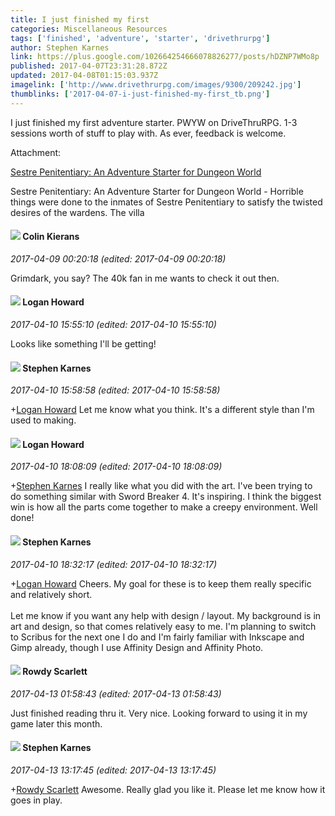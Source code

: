 ```yaml
---
title: I just finished my first
categories: Miscellaneous Resources
tags: ['finished', 'adventure', 'starter', 'drivethrurpg']
author: Stephen Karnes
link: https://plus.google.com/102664254666078826277/posts/hDZNP7WMo8p
published: 2017-04-07T23:31:28.872Z
updated: 2017-04-08T01:15:03.937Z
imagelink: ['http://www.drivethrurpg.com/images/9300/209242.jpg']
thumblinks: ['2017-04-07-i-just-finished-my-first_tb.png']
---
```


I just finished my first adventure starter. PWYW on DriveThruRPG. 1-3 sessions worth of stuff to play with. As ever, feedback is welcome.  


Attachment:

<a href='http://www.drivethrurpg.com/product/209242/Sestre-Penitentiary-An-Adventure-Starter-for-Dungeon-World'>Sestre Penitentiary: An Adventure Starter for Dungeon World</a>


Sestre Penitentiary: An Adventure Starter for Dungeon World - Horrible things were done to the inmates of Sestre Penitentiary to satisfy the twisted desires of the wardens. The villa
<div id='comment z13qsjxpiwegthibk04cdjx45my1tveogzg0k'>
  <h4><img src='{{site.baseurl}}//images/avatars/102166660006024670653_photo.jpg'> Colin Kierans</h4>
      <p><cite>2017-04-09 00:20:18 (edited: 2017-04-09 00:20:18)</cite></p>
        <p>Grimdark, you say? The 40k fan in me wants to check it out then.</p>
</div>
        

<div id='comment z13qsjxpiwegthibk04cdjx45my1tveogzg0k'>
  <h4><img src='{{site.baseurl}}//images/avatars/117938653641565340771_photo.jpg'> Logan Howard</h4>
      <p><cite>2017-04-10 15:55:10 (edited: 2017-04-10 15:55:10)</cite></p>
        <p>Looks like something I&#39;ll be getting!</p>
</div>
        

<div id='comment z13qsjxpiwegthibk04cdjx45my1tveogzg0k'>
  <h4><img src='{{site.baseurl}}//images/avatars/102664254666078826277_photo.jpg'> Stephen Karnes</h4>
      <p><cite>2017-04-10 15:58:58 (edited: 2017-04-10 15:58:58)</cite></p>
        <p><span class="proflinkWrapper"><span class="proflinkPrefix">+</span><a class="proflink" href="https://plus.google.com/117938653641565340771" oid="117938653641565340771">Logan Howard</a></span> Let me know what you think. It&#39;s a different style than I&#39;m used to making.</p>
</div>
        

<div id='comment z13qsjxpiwegthibk04cdjx45my1tveogzg0k'>
  <h4><img src='{{site.baseurl}}//images/avatars/117938653641565340771_photo.jpg'> Logan Howard</h4>
      <p><cite>2017-04-10 18:08:09 (edited: 2017-04-10 18:08:09)</cite></p>
        <p><span class="proflinkWrapper"><span class="proflinkPrefix">+</span><a class="proflink" href="https://plus.google.com/102664254666078826277" oid="102664254666078826277">Stephen Karnes</a></span> I really like what you did with the art. I&#39;ve been trying to do something similar with Sword Breaker 4. It&#39;s inspiring. I think the biggest win is how all the parts come together to make a creepy environment. Well done!</p>
</div>
        

<div id='comment z13qsjxpiwegthibk04cdjx45my1tveogzg0k'>
  <h4><img src='{{site.baseurl}}//images/avatars/102664254666078826277_photo.jpg'> Stephen Karnes</h4>
      <p><cite>2017-04-10 18:32:17 (edited: 2017-04-10 18:32:17)</cite></p>
        <p><span class="proflinkWrapper"><span class="proflinkPrefix">+</span><a class="proflink" href="https://plus.google.com/117938653641565340771" oid="117938653641565340771">Logan Howard</a></span> Cheers. My goal for these is to keep them really specific and relatively short. <br /><br />Let me know if you want any help with design / layout. My background is in art and design, so that comes relatively easy to me. I&#39;m planning to switch to Scribus for the next one I do and I&#39;m fairly familiar with Inkscape and Gimp already, though I use Affinity Design and Affinity Photo. <br /></p>
</div>
        

<div id='comment z13qsjxpiwegthibk04cdjx45my1tveogzg0k'>
  <h4><img src='{{site.baseurl}}//images/avatars/112329059462868758060_photo.jpg'> Rowdy Scarlett</h4>
      <p><cite>2017-04-13 01:58:43 (edited: 2017-04-13 01:58:43)</cite></p>
        <p>Just finished reading thru it. Very nice. Looking forward to using it in my game later this month.</p>
</div>
        

<div id='comment z13qsjxpiwegthibk04cdjx45my1tveogzg0k'>
  <h4><img src='{{site.baseurl}}//images/avatars/102664254666078826277_photo.jpg'> Stephen Karnes</h4>
      <p><cite>2017-04-13 13:17:45 (edited: 2017-04-13 13:17:45)</cite></p>
        <p><span class="proflinkWrapper"><span class="proflinkPrefix">+</span><a class="proflink" href="https://plus.google.com/112329059462868758060" oid="112329059462868758060">Rowdy Scarlett</a></span> Awesome. Really glad you like it. Please let me know how it goes in play. <br /></p>
</div>
        